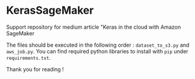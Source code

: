 # KerasSageMaker
Support repository for medium article "Keras in the cloud with Amazon SageMaker

The files should be executed in the following order : `dataset_to_s3.py` and `aws_job.py`.
You can find required python libraries to install with `pip` under `requirements.txt`.

Thank you for reading !
